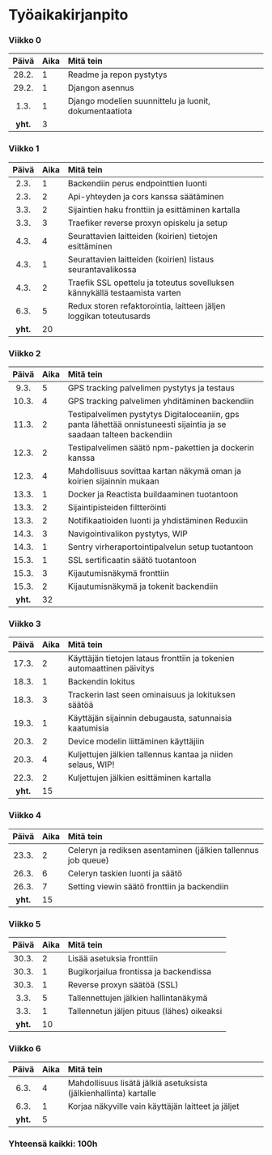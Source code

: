 # Työaikakirjanpito

### Viikko 0
| Päivä | Aika | Mitä tein  |
| :----:|:-----| :-----|
| 28.2. | 1    |Readme ja repon pystytys|
| 29.2. | 1    |Djangon asennus|
| 1.3. | 1    |Django modelien suunnittelu ja luonit, dokumentaatiota|
| **yht.**| 3    | |

### Viikko 1
| Päivä | Aika | Mitä tein  |
| :----:|:-----| :-----|
| 2.3. | 1    |Backendiin perus endpointtien luonti|
| 2.3. | 2    |Api-yhteyden ja cors kanssa säätäminen|
| 3.3. | 2    |Sijaintien haku fronttiin ja esittäminen kartalla|
| 3.3. | 3    |Traefiker reverse proxyn opiskelu ja setup|
| 4.3. | 4    |Seurattavien laitteiden (koirien) tietojen esittäminen|
| 4.3. | 1    |Seurattavien laitteiden (koirien) listaus seurantavalikossa|
| 4.3. | 2    |Traefik SSL opettelu ja toteutus sovelluksen kännykällä testaamista varten|
| 6.3. | 5    |Redux storen refaktorointia, laitteen jäljen loggikan toteutusards|
| **yht.**| 20    | |

### Viikko 2
| Päivä | Aika | Mitä tein  |
| :----:|:-----| :-----|
| 9.3. | 5    |GPS tracking palvelimen pystytys ja testaus|
| 10.3. | 4    |GPS tracking palvelimen yhditäminen backendiin|
| 11.3. | 2    |Testipalvelimen pystytys Digitaloceaniin, gps panta lähettää onnistuneesti sijaintia ja se saadaan talteen backendiin|
| 12.3. | 2    |Testipalvelimen säätö npm-pakettien ja dockerin kanssa|
| 12.3. | 4    |Mahdollisuus sovittaa kartan näkymä oman ja koirien sijainnin mukaan|
| 13.3. | 1    |Docker ja Reactista buildaaminen tuotantoon|
| 13.3. | 2    |Sijaintipisteiden filtteröinti|
| 13.3. | 2    |Notifikaatioiden luonti ja yhdistäminen Reduxiin|
| 14.3. | 3    |Navigointivalikon pystytys, WIP|
| 14.3. | 1    |Sentry virheraportointipalvelun setup tuotantoon|
| 15.3. | 1    |SSL sertificaatin säätö tuotantoon|
| 15.3. | 3    |Kijautumisnäkymä fronttiin|
| 15.3. | 2    |Kijautumisnäkymä ja tokenit backendiin|
| **yht.**| 32    | |

### Viikko 3
| Päivä | Aika | Mitä tein  |
| :----:|:-----| :-----|
| 17.3. | 2    |Käyttäjän tietojen lataus fronttiin ja tokenien automaattinen päivitys|
| 18.3. | 1    |Backendin lokitus|
| 18.3. | 3    |Trackerin last seen ominaisuus ja lokituksen säätöä|
| 19.3. | 1    |Käyttäjän sijainnin debugausta, satunnaisia kaatumisia|
| 20.3. | 2    |Device modelin liittäminen käyttäjiin|
| 20.3. | 4    |Kuljettujen jälkien tallennus kantaa ja niiden selaus, WIP!|
| 22.3. | 2    |Kuljettujen jälkien esittäminen kartalla|
| **yht.**| 15    | |

### Viikko 4
| Päivä | Aika | Mitä tein  |
| :----:|:-----| :-----|
| 23.3. | 2    |Celeryn ja rediksen asentaminen (jälkien tallennus job queue)|
| 26.3. | 6    |Celeryn taskien luonti ja säätö|
| 26.3. | 7    |Setting viewin säätö fronttiin ja backendiin|
| **yht.**| 15    | |


### Viikko 5
| Päivä | Aika | Mitä tein  |
| :----:|:-----| :-----|
| 30.3. | 2    |Lisää asetuksia fronttiin|
| 30.3. | 1    |Bugikorjailua frontissa ja backendissa|
| 30.3. | 1    |Reverse proxyn säätöä (SSL)|
| 3.3. | 5    |Tallennettujen jälkien hallintanäkymä|
| 3.3. | 1    |Tallennetun jäljen pituus (lähes) oikeaksi|
| **yht.**| 10    | |

### Viikko 6
| Päivä | Aika | Mitä tein  |
| :----:|:-----| :-----|
| 6.3. | 4    |Mahdollisuus lisätä jälkiä asetuksista (jälkienhallinta) kartalle|
| 6.3. | 1    |Korjaa näkyville vain käyttäjän laitteet ja jäljet|
| **yht.**| 5    | |


### Yhteensä kaikki: 100h
